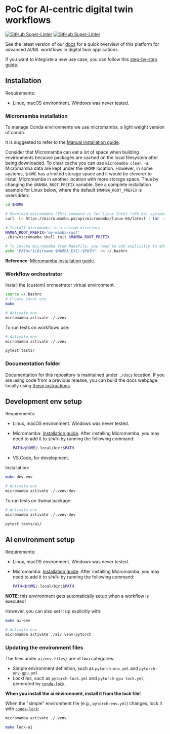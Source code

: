 # PoC for AI-centric digital twin workflows

[![GitHub Super-Linter](https://github.com/interTwin-eu/T6.5-AI-and-ML/actions/workflows/lint.yml/badge.svg)](https://github.com/marketplace/actions/super-linter)
[![GitHub Super-Linter](https://github.com/interTwin-eu/T6.5-AI-and-ML/actions/workflows/check-links.yml/badge.svg)](https://github.com/marketplace/actions/markdown-link-check)

See the latest version of our [docs](https://intertwin-eu.github.io/T6.5-AI-and-ML/)
for a quick overview of this platform for advanced AI/ML workflows in digital twin applications.

If you want to integrate a new use case, you can follow this
[step-by-step guide](https://intertwin-eu.github.io/T6.5-AI-and-ML/docs/How-to-use-this-software.html).

## Installation

Requirements:

- Linux, macOS environment. Windows was never tested.

### Micromamba installation

To manage Conda environments we use micromamba, a light weight version of conda.

It is suggested to refer to the
[Manual installation guide](https://mamba.readthedocs.io/en/latest/installation.html#manual-installation).

Consider that Micromamba can eat a lot of space when building environments because packages are cached on
the local filesystem after being downloaded. To clear cache you can use `micromamba clean -a`.
Micromamba data are kept under the `$HOME` location. However, in some systems, `$HOME` has a limited storage
space and it would be cleverer to install Micromamba in another location with more storage space.
Thus by changing the `$MAMBA_ROOT_PREFIX` variable. See a complete installation example for Linux below, where the
default `$MAMBA_ROOT_PREFIX` is overridden:

```bash
cd $HOME

# Download micromamba (This command is for Linux Intel (x86_64) systems. Find the right one for your system!)
curl -Ls https://micro.mamba.pm/api/micromamba/linux-64/latest | tar -xvj bin/micromamba

# Install micromamba in a custom directory
MAMBA_ROOT_PREFIX='my-mamba-root'
./bin/micromamba shell init $MAMBA_ROOT_PREFIX

# To invoke micromamba from Makefile, you need to add explicitly to $PATH
echo 'PATH="$(dirname $MAMBA_EXE):$PATH"' >> ~/.bashrc
```

**Reference**: [Micromamba installation guide](https://mamba.readthedocs.io/en/latest/installation.html#micromamba).

### Workflow orchestrator

Install the (custom) orchestrator virtual environment.

```bash
source ~/.bashrc
# Create local env
make

# Activate env
micromamba activate ./.venv
```

To run tests on workflows use:

```bash
# Activate env
micromamba activate ./.venv

pytest tests/
```

### Documentation folder

Documentation for this repository is maintained under `./docs` location.
If you are using code from a previous release, you can build the docs webpage
locally using [these instructions](docs/README#building-and-previewing-your-site-locally).

## Development env setup

Requirements:

- Linux, macOS environment. Windows was never tested.
- Micromamba: [Installation guide](https://mamba.readthedocs.io/en/latest/installation.html#micromamba).
After installing Micromamba, you may need to add it to `$PATH` by running the following command:

    ```bash
    PATH=$HOME/.local/bin:$PATH
    ```

- VS Code, for development.

Installation:

```bash
make dev-env

# Activate env
micromamba activate ./.venv-dev
```

To run tests on itwinai package:

```bash
# Activate env
micromamba activate ./.venv-dev

pytest tests/ai/
```

## AI environment setup

Requirements:

- Linux, macOS environment. Windows was never tested.
- Micromamba: [Installation guide](https://mamba.readthedocs.io/en/latest/installation.html#micromamba).
After installing Micromamba, you may need to add it to `$PATH` by running the following command:

    ```bash
    PATH=$HOME/.local/bin:$PATH
    ```

**NOTE**: this environment gets automatically setup when a workflow is executed!

However, you can also set it up explicitly with:

```bash
make ai-env

# Activate env
micromamba activate ./ai/.venv-pytorch
```

### Updating the environment files

The files under `ai/env-files/` are of two categories:

- Simple environment definition, such as `pytorch-env.yml`
and `pytorch-env-gpu.yml`
- Lockfiles, such as `pytorch-lock.yml` and `pytorch-gpu-lock.yml`,
generated by [`conda-lock`](https://conda.github.io/conda-lock/cli/gen/).

**When you install the ai environment, install it from the lock file!**

When the "simple" environment file (e.g., `pytorch-env.yml`) changes,
lock it with [`conda-lock`](https://conda.github.io/conda-lock/cli/gen/):

```bash
micromamba activate ./.venv

make lock-ai
```
